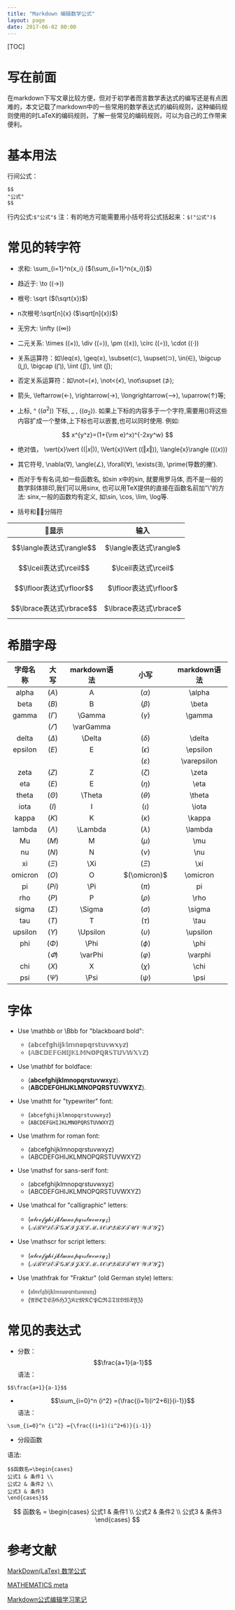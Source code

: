 ```yaml
---
title: "Markdown 编辑数学公式"
layout: page
date: 2017-06-02 00:00
---
```

[TOC]
# 写在前面
在markdown下写文章比较方便，但对于初学者而言数学表达式的编写还是有点困难的，本文记载了markdown中的一些常用的数学表达式的编码规则，这种编码规则使用的时LaTeX的编码规则，了解一些常见的编码规则，可以为自己的工作带来便利。


# 基本用法
行间公式：
```
$$
"公式"
$$

```
行内公式:```$"公式"$```  注：有的地方可能需要用小括号将公式括起来：```$("公式")$``` 

# 常见的转字符

- 求和: \sum_{i=1}^n{x_i}  ($(\sum_{i=1}^n{x_i})$)

- 趋近于: \to  ($(\to)$)

- 根号: \sqrt ($(\sqrt{x})$)

- n次根号:\sqrt[n]{x}  ($\sqrt[n]{x})$)

- 无穷大: \infty ($(\infty)$)

- 二元关系: \times ($(\times)$), \div ($(\div)$), \pm ($(\pm)$), \circ ($(\circ)$), \cdot ($(\cdot)$)

- 关系运算符：如\leq(≤), \geq(≥), \subset(⊂), \supset(⊃), \in(∈), \bigcup $(\bigcup)$, \bigcap $(\bigcap)$, \iint $(\iint)$, \int $(\int)$; 

- 否定关系运算符：如\not=(≠), \not<(≮), \not\supset (⊅); 

- 箭头, \leftarrow(←), \rightarrow(→), \longrightarrow(⟶), \uparrow(↑)等; 

- 上标, ^ ($(a^2)$) 下标, _ , ($(a_2)$). 如果上下标的内容多于一个字符,需要用()将这些内容扩成一个整体,上下标也可以嵌套,也可以同时使用. 例如:

$$ x^{y^z}=(1+{\rm e}^x)^{-2xy^w} $$


- 绝对值， \vert{x}\vert ($(\vert{x}\vert)$), \Vert{x}\Vert ($(\Vert{x}\Vert)$), \langle{x}\rangle ($(\langle{x}\rangle)$)

- 其它符号, \nabla(∇), \angle(∠), \forall(∀), \exists(∃), \prime(导数的撇′). 

- 而对于专有名词,如一些函数名, 如sin x中的sin, 就要用罗马体, 而不是一般的数学斜体排印,我们可以用sinx, 也可以用TeX提供的直接在函数名前加”\”的方法: sinx,一般的函数均有定义, 如\sin, \cos, \lim, \log等.

- 括号和分隔符

|           显示         |          输入        |
|:---------------------:|:-------------------:|
|$$\langle表达式\rangle$$|$\langle表达式\rangle$|
|$$\lceil表达式\rceil$$|$\lceil表达式\rceil$|
|$$\lfloor表达式\rfloor$$|$\lfloor表达式\rfloor$|
|$$\lbrace表达式\rbrace$$|$\lbrace表达式\rbrace$|

# 希腊字母

| 字母名称 | 大写 | markdown语法 | 小写 | markdown语法|
| :-------: |:---:| :--------:|:----:| :-------:|
|alpha |$(A)$|A|$(\alpha)$|\alpha|
|beta|$(B)$|B|$(\beta)$|\beta|
|gamma|$(\Gamma)$|\Gamma|$(\gamma)$|\gamma|
||$(\varGamma)$|\varGamma|||
|delta|$(\Delta)$|\Delta|$(\delta)$|\delta|
|epsilon|$(E)$|E|$(\epsilon)$|\epsilon|
||||$(\varepsilon)$|\varepsilon|
|zeta|$(Z)$|Z|$(\zeta)$|\zeta|
|eta|$(E)$|E|$(\eta)$|\eta|
|theta|$(\Theta)$|\Theta|$(\theta)$|\theta|
|iota|$(I)$|I|$(\iota)$|\iota|
|kappa|$(K)$|K|$(\kappa)$|\kappa|
|lambda|$(\Lambda)$|\Lambda|$(\lambda)$|\lambda|
|Mu|$(M)$|M|$(\mu)$	|\mu|
|nu|$(N)$|N|$(\nu)$|\nu|
|xi|$(\Xi)$|\Xi|$(\Xi)$|\xi|
|omicron|$(O)$|O|$(\omicron)$|\omicron|
|pi|$(Pi)$|	\Pi|$(\pi)$|pi|
|rho|$(P)$|	P|$(\rho)$|\rho|
|sigma|$(\Sigma)$|\Sigma|$(\sigma)$|\sigma|
|tau|$(T)$|T|$(\tau)$|\tau|
|upsilon|$(\Upsilon)$|\Upsilon|$(\upsilon)$|\upsilon|
|phi|$(\Phi)$|\Phi|$(\phi)$|\phi|
||$(\varPhi)$|\varPhi|$(\varphi)$|\varphi|
|chi|$(X)$|X|$(\chi)$|\chi|
|psi|$(\Psi)$|\Psi|$(\psi)$|\psi|

# 字体
- Use \mathbb or \Bbb for "blackboard bold":

    - $(\mathbb{abcefghijklmnopqrstuvwxyz})$
    - $(\mathbb{ABCDEFGHIJKLMNOPQRSTUVWXYZ})$

- Use \mathbf for boldface:
    - $(\mathbf{abcefghijklmnopqrstuvwxyz})$.
    - $(\mathbf{ABCDEFGHIJKLMNOPQRSTUVWXYZ})$.

- Use \mathtt for "typewriter" font:
    - $(\mathtt{abcefghijklmnopqrstuvwxyz})$
    - $(\mathtt{ABCDEFGHIJKLMNOPQRSTUVWXYZ})$

- Use \mathrm for roman font:
    - $(\mathrm{abcefghijklmnopqrstuvwxyz})$
    - $(\mathrm{ABCDEFGHIJKLMNOPQRSTUVWXYZ})$

- Use \mathsf for sans-serif font:
    - $(\mathsf{abcefghijklmnopqrstuvwxyz})$
    - $(\mathsf{ABCDEFGHIJKLMNOPQRSTUVWXYZ})$

- Use \mathcal for "calligraphic" letters:
    - $(\mathcal{abcefghijklmnopqrstuvwxyz})$
    - $(\mathcal{ABCDEFGHIJKLMNOPQRSTUVWXYZ})$

- Use \mathscr for script letters:
    - $(\mathscr{abcefghijklmnopqrstuvwxyz})$
    - $(\mathscr{ABCDEFGHIJKLMNOPQRSTUVWXYZ})$
    
- Use \mathfrak for "Fraktur" (old German style) letters:
    - $(\mathfrak{abcefghijklmnopqrstuvwxyz})$
    - $(\mathfrak{ABCDEFGHIJKLMNOPQRSTUVWXYZ})$

# 常见的表达式

- 分数：$$\frac{a+1}{a-1}$$
语法：

``` 
$$\frac{a+1}{a-1}$$
```
 
- $$\sum_{i=0}^n {i^2} ={\frac{(i+1)(i^2+6)}{i-1}}$$
语法：
```
\sum_{i=0}^n {i^2} ={\frac{(i+1)(i^2+6)}{i-1}}
```
- 分段函数

语法: 
```
$$函数名=\begin{cases}
公式1 & 条件1 \\
公式2 & 条件2 \\
公式3 & 条件3 
\end{cases}$$
```

$$
函数名 = \begin{cases}
公式1 & 条件1 \\
公式2 & 条件2 \\
公式3 & 条件3
\end{cases}
$$


# 参考文献
[MarkDown(LaTex) 数学公式](http://blog.csdn.net/Linear_Luo/article/details/52224996)

[MATHEMATICS meta](https://math.meta.stackexchange.com/questions/5020/mathjax-basic-tutorial-and-quick-reference)

[Markdown公式编辑学习笔记](https://www.cnblogs.com/q735613050/p/7253073.html)